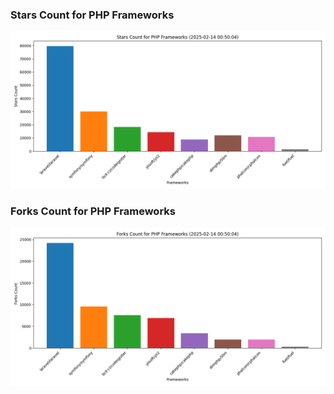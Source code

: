 ### Stars Count for PHP Frameworks

![Stars Chart](./archive/charts/20250214005004_stars_count.png)

### Forks Count for PHP Frameworks

![Forks Chart](./archive/charts/20250214005004_forks_count.png)

